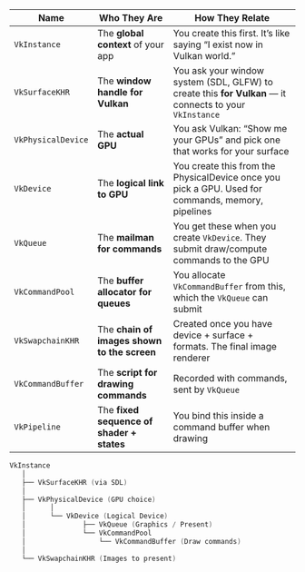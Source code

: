 | Name               | Who They Are                                | How They Relate                                                                                         |
| ------------------ | ------------------------------------------- | ------------------------------------------------------------------------------------------------------- |
| `VkInstance`       | The **global context** of your app          | You create this first. It’s like saying “I exist now in Vulkan world.”                                  |
| `VkSurfaceKHR`     | The **window handle for Vulkan**            | You ask your window system (SDL, GLFW) to create this **for Vulkan** — it connects to your `VkInstance` |
| `VkPhysicalDevice` | The **actual GPU**                          | You ask Vulkan: “Show me your GPUs” and pick one that works for your surface                            |
| `VkDevice`         | The **logical link to GPU**                 | You create this from the PhysicalDevice once you pick a GPU. Used for commands, memory, pipelines       |
| `VkQueue`          | The **mailman for commands**                | You get these when you create `VkDevice`. They submit draw/compute commands to the GPU                  |
| `VkCommandPool`    | The **buffer allocator for queues**         | You allocate `VkCommandBuffer` from this, which the `VkQueue` can submit                                |
| `VkSwapchainKHR`   | The **chain of images shown to the screen** | Created once you have device + surface + formats. The final image renderer                              |
| `VkCommandBuffer`  | The **script for drawing commands**         | Recorded with commands, sent by `VkQueue`                                                               |
| `VkPipeline`       | The **fixed sequence of shader + states**   | You bind this inside a command buffer when drawing                                                      |

```cpp
VkInstance
   │
   ├── VkSurfaceKHR (via SDL)
   │
   ├── VkPhysicalDevice (GPU choice)
   │      │
   │      └── VkDevice (Logical Device)
   │              ├── VkQueue (Graphics / Present)
   │              └── VkCommandPool
   │                  └── VkCommandBuffer (Draw commands)
   │
   └── VkSwapchainKHR (Images to present)
```